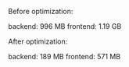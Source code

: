 Before optimization:

backend: 996 MB
frontend: 1.19 GB

After optimization:

backend: 189 MB
frontend: 571 MB
